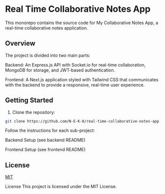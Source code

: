 # Real Time Collaborative Notes App

This monorepo contains the source code for My Collaborative Notes App, a real-time collaborative notes application.

## Overview

The project is divided into two main parts:

Backend:
An Express.js API with Socket.io for real-time collaboration, MongoDB for storage, and JWT-based authentication.

Frontend:
A Next.js application styled with Tailwind CSS that communicates with the backend to provide a responsive, real-time user experience.

## Getting Started

1. Clone the repository:

```bash
git clone https://github.com/N-E-K-0/real-time-collaborative-notes-app.git
```

Follow the instructions for each sub-project:

Backend Setup (see backend README)

Frontend Setup (see frontend README)

## License

[MIT](https://choosealicense.com/licenses/mit/)

License
This project is licensed under the MIT License.
